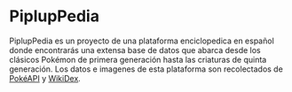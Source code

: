 # PiplupPedia

PiplupPedia es un proyecto de una plataforma enciclopedica en español donde encontrarás una extensa base de datos que abarca desde los clásicos Pokémon de primera generación hasta las criaturas de quinta generación. Los datos e imagenes de esta plataforma son recolectados de [PokéAPI](https://pokeapi.co/) y [WikiDex](https://www.wikidex.net).
